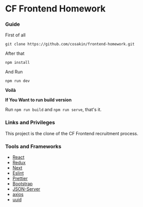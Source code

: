 # CF Frontend Homework

### Guide

First of all

```
git clone https://github.com/cosakin/frontend-homework.git
```

After that

```
npm install
```

And Run

```
npm run dev
```

**Voilà**

**If You Want to run build version**

Run `npm run build` and `npm run serve`, that's it.

### Links and Privileges

This project is the clone of the CF Frontend recruitment process.

### Tools and Frameworks

- [React](https://reactjs.org)
- [Redux](https://redux.js.org/)
- [Next](https://nextjs.org)
- [Eslint](https://eslint.org/)
- [Prettier](https://prettier.io/)
- [Bootstrap](https://getbootstrap.com/)
- [JSON-Server](https://github.com/typicode/json-server)
- [axios](https://github.com/axios/axios)
- [uuid](https://github.com/uuidjs/uuid)

